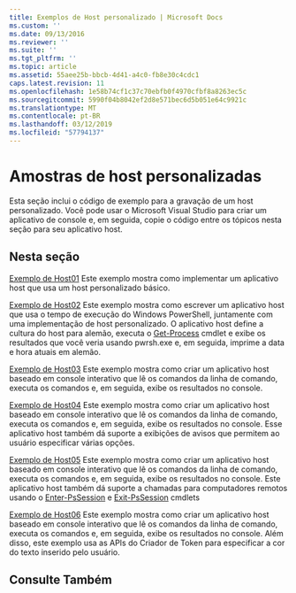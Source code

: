 ```yaml
---
title: Exemplos de Host personalizado | Microsoft Docs
ms.custom: ''
ms.date: 09/13/2016
ms.reviewer: ''
ms.suite: ''
ms.tgt_pltfrm: ''
ms.topic: article
ms.assetid: 55aee25b-bbcb-4d41-a4c0-fb8e30c4cdc1
caps.latest.revision: 11
ms.openlocfilehash: 1e58b74cf1c37c70ebfb0f4970cfbf8a8263ec5c
ms.sourcegitcommit: 5990f04b8042ef2d8e571bec6d5b051e64c9921c
ms.translationtype: MT
ms.contentlocale: pt-BR
ms.lasthandoff: 03/12/2019
ms.locfileid: "57794137"
---
```

# <a name="custom-host-samples"></a>Amostras de host personalizadas

Esta seção inclui o código de exemplo para a gravação de um host personalizado. Você pode usar o Microsoft Visual Studio para criar um aplicativo de console e, em seguida, copie o código entre os tópicos nesta seção para seu aplicativo host.

## <a name="in-this-section"></a>Nesta seção

 [Exemplo de Host01](./host01-sample.md) Este exemplo mostra como implementar um aplicativo host que usa um host personalizado básico.

 [Exemplo de Host02](./host02-sample.md) Este exemplo mostra como escrever um aplicativo host que usa o tempo de execução do Windows PowerShell, juntamente com uma implementação de host personalizado. O aplicativo host define a cultura do host para alemão, executa o [Get-Process](/powershell/module/Microsoft.PowerShell.Management/Get-Process) cmdlet e exibe os resultados que você veria usando pwrsh.exe e, em seguida, imprime a data e hora atuais em alemão.

 [Exemplo de Host03](./host03-sample.md) Este exemplo mostra como criar um aplicativo host baseado em console interativo que lê os comandos da linha de comando, executa os comandos e, em seguida, exibe os resultados no console.

 [Exemplo de Host04](./host04-sample.md) Este exemplo mostra como criar um aplicativo host baseado em console interativo que lê os comandos da linha de comando, executa os comandos e, em seguida, exibe os resultados no console. Esse aplicativo host também dá suporte a exibições de avisos que permitem ao usuário especificar várias opções.

 [Exemplo de Host05](./host05-sample.md) Este exemplo mostra como criar um aplicativo host baseado em console interativo que lê os comandos da linha de comando, executa os comandos e, em seguida, exibe os resultados no console. Este aplicativo host também dá suporte a chamadas para computadores remotos usando o [Enter-PsSession](/powershell/module/Microsoft.PowerShell.Core/Enter-PSSession) e [Exit-PsSession](/powershell/module/Microsoft.PowerShell.Core/Exit-PSSession) cmdlets

 [Exemplo de Host06](./host06-sample.md) Este exemplo mostra como criar um aplicativo host baseado em console interativo que lê os comandos da linha de comando, executa os comandos e, em seguida, exibe os resultados no console. Além disso, este exemplo usa as APIs do Criador de Token para especificar a cor do texto inserido pelo usuário.

## <a name="see-also"></a>Consulte Também
